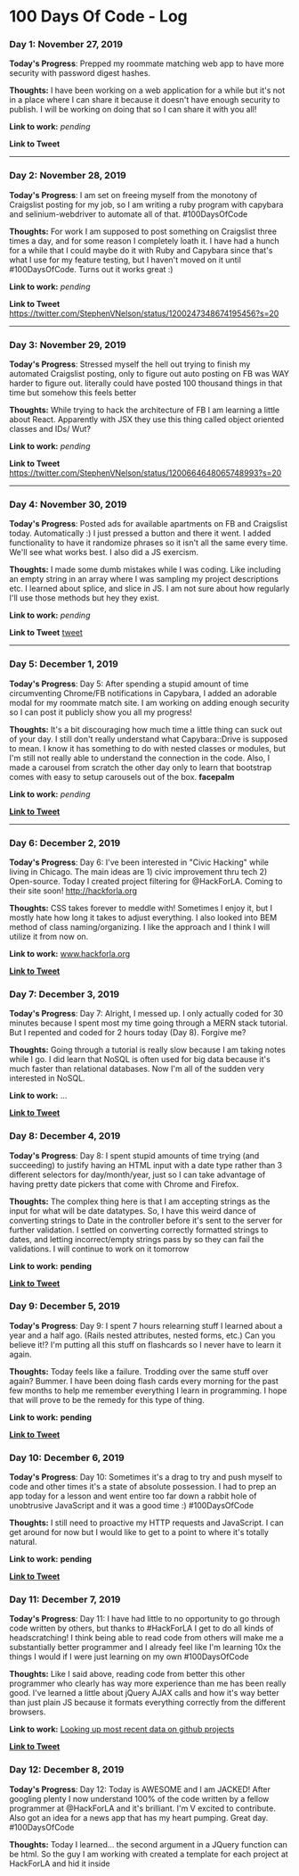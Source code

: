 # 100 Days Of Code - Log

### Day 1: November 27, 2019

**Today's Progress**: Prepped my roommate matching web app to have more security with password digest hashes.

**Thoughts:** I have been working on a web application for a while but it's not in a place where I can share it because it doesn't have enough security to publish. I will be working on doing that so I can share it with you all!

**Link to work:** _pending_

**Link to Tweet**

---

### Day 2: November 28, 2019

**Today's Progress**: I am set on freeing myself from the monotony of Craigslist posting for my job, so I am writing a ruby program with capybara and selinium-webdriver to automate all of that. #100DaysOfCode

**Thoughts:** For work I am supposed to post something on Craigslist three times a day, and for some reason I completely loath it. I have had a hunch for a while that I could maybe do it with Ruby and Capybara since that's what I use for my feature testing, but I haven't moved on it until #100DaysOfCode. Turns out it works great :)

**Link to work:** _pending_

**Link to Tweet** https://twitter.com/StephenVNelson/status/1200247348674195456?s=20

---

### Day 3: November 29, 2019

**Today's Progress**: Stressed myself the hell out trying to finish my automated Craigslist posting, only to figure out auto posting on FB was WAY harder to figure out. literally could have posted 100 thousand things in that time but somehow this feels better

**Thoughts:** While trying to hack the architecture of FB I am learning a little about React. Apparently with JSX they use this thing called object oriented classes and IDs/ Wut?

**Link to work:** _pending_

**Link to Tweet** https://twitter.com/StephenVNelson/status/1200664648065748993?s=20

---

### Day 4: November 30, 2019

**Today's Progress**: Posted ads for available apartments on FB and Craigslist today. Automatically :) I just pressed a button and there it went. I added functionality to have it randomize phrases so it isn't all the same every time. We'll see what works best. I also did a JS exercism.

**Thoughts:** I made some dumb mistakes while I was coding. Like including an empty string in an array where I was sampling my project descriptions etc. I learned about splice, and slice in JS. I am not sure about how regularly I'll use those methods but hey they exist.

**Link to work:** _pending_

**Link to Tweet** [tweet](https://twitter.com/StephenVNelson/status/1200976915416305664?s=20)

---

### Day 5: December 1, 2019

**Today's Progress**: Day 5: After spending a stupid amount of time circumventing Chrome/FB notifications in Capybara, I added an adorable modal for my roommate match site. I am working on adding enough security so I can post it publicly show you all my progress!

**Thoughts:** It's a bit discouraging how much time a little thing can suck out of your day. I still don't really understand what Capybara::Drive is supposed to mean. I know it has something to do with nested classes or modules, but I'm still not really able to understand the connection in the code. Also, I made a carousel from scratch the other day only to learn that bootstrap comes with easy to setup carousels out of the box. **facepalm**

**Link to work:** _pending_

**[Link to Tweet](https://twitter.com/StephenVNelson/status/1201351094053437440?s=20)**

---

### Day 6: December 2, 2019

**Today's Progress**: Day 6: I've been interested in "Civic Hacking" while living in Chicago. The main ideas are 1) civic improvement thru tech 2) Open-source. Today I created project filtering for @HackForLA. Coming to their site soon! http://hackforla.org

**Thoughts:** CSS takes forever to meddle with! Sometimes I enjoy it, but I mostly hate how long it takes to adjust everything. I also looked into BEM method of class naming/organizing. I like the approach and I think I will utilize it from now on.  

**Link to work:** www.hackforla.org

**[Link to Tweet](https://twitter.com/StephenVNelson/status/1201686447847137280?s=20)**

### Day 7: December 3, 2019

**Today's Progress**: Day 7: Alright, I messed up. I only actually coded for 30 minutes because I spent most my time going through a MERN stack tutorial. But I repented and coded for 2 hours today (Day 8). Forgive me?

**Thoughts:** Going through a tutorial is really slow because I am taking notes while I go. I did learn that NoSQL is often used for big data because it's much faster than relational databases. Now I'm all of the sudden very interested in NoSQL.

**Link to work:** ...

**[Link to Tweet](https://twitter.com/StephenVNelson/status/1202462688837681152?s=20)**

### Day 8: December 4, 2019

**Today's Progress**: Day 8: I spent stupid amounts of time trying (and succeeding) to justify having an HTML input with a date type rather than 3 different selectors for day/month/year, just so I can take advantage of having pretty date pickers that come with Chrome and Firefox.

**Thoughts:** The complex thing here is that I am accepting strings as the input for what will be date datatypes. So, I have this weird dance of converting strings to Date in the controller before it's sent to the server for further validation. I settled on converting correctly formatted strings to dates, and letting incorrect/empty strings pass by so they can fail the validations. I will continue to work on it tomorrow

**Link to work:** __pending__

**[Link to Tweet](https://twitter.com/StephenVNelson/status/1202464303200100352?s=20)**

### Day 9: December 5, 2019

**Today's Progress**: Day 9: I spent 7 hours relearning stuff I learned about a year and a half ago. (Rails nested attributes, nested forms, etc.) Can you believe it!? I'm putting all this stuff on flashcards so I never have to learn it again.

**Thoughts:** Today feels like a failure. Trodding over the same stuff over again? Bummer. I have been doing flash cards every morning for the past few months to help me remember everything I learn in programming. I hope that will prove to be the remedy for this type of thing.

**Link to work:** __pending__

**[Link to Tweet](https://twitter.com/StephenVNelson/status/1202780466379513856?s=20)**

### Day 10: December 6, 2019

**Today's Progress**: Day 10: Sometimes it's a drag to try and push myself to code and other times it's a state of absolute possession. I had to prep an app today for a lesson and went entire too far down a rabbit hole of unobtrusive JavaScript and it was a good time :) #100DaysOfCode

**Thoughts:** I still need to proactive my HTTP requests and JavaScript. I can get around for now but I would like to get to a point to where it's totally natural.

**Link to work:** __pending__

**[Link to Tweet](https://twitter.com/StephenVNelson/status/1202780466379513856?s=20)**

### Day 11: December 7, 2019

**Today's Progress**: Day 11: I have had little to no opportunity to go through code written by others, but thanks to #HackForLA I get to do all kinds of headscratching! I think being able to read code from others will make me a substantially better programmer and I already feel like I'm learning 10x the things I would if I were just learning on my own #100DaysOfCode

**Thoughts:** Like I said above, reading code from better this other programmer who clearly has way more experience than me has been really good. I've learned a little about jQuery AJAX calls and how it's way better than just plain JS because it formats everything correctly from the different browsers.

**Link to work:** [Looking up most recent data on github projects](https://github.com/hackforla/github-api-test)

**[Link to Tweet](https://twitter.com/StephenVNelson/status/1203571280139735040?s=20)**

### Day 12: December 8, 2019

**Today's Progress**: Day 12: Today is AWESOME and I am JACKED! After googling plenty I now understand 100% of the code written by a fellow programmer at @HackForLA and it's brilliant. I'm V excited to contribute. Also got an idea for a news app that has my heart pumping. Great day. #100DaysOfCode

**Thoughts:** Today I learned... the second argument in a JQuery function can be html. So the guy I am working with created a template for each project at HackForLA and hid it inside <script> tags and saved that html in a JQuery object and stored it in a variable. He then used that variable as his second argument for a call into a JQuery function then proceeded to change all of the values based on the data!

**Link to work:** [Looking up most recent data on github projects](https://github.com/hackforla/github-api-test)

**[Link to Tweet](https://twitter.com/StephenVNelson/status/1203571280139735040?s=20)**

### Day 14: December 9, 2019

**Today's Progress**: Day 14 & 15 & 16: Three days of researching ways to save a JSON file from a github API request to give our Jekyll site "dynamic-ness". I think we've decided on Github actions but it's hella confusing to me. If anybody would like to assists, I wouldn't mind. #100DaysOfCode

**Thoughts:**

**Link to work:** [Looking up most recent data on github projects](https://github.com/hackforla/github-api-test)

**[Link to Tweet](https://twitter.com/StephenVNelson/status/1205066500563824640?s=20)**

### Day 15: December 10, 2019

**Today's Progress**: Day 14 & 15 & 16: Three days of researching ways to save a JSON file from a github API request to give our Jekyll site "dynamic-ness". I think we've decided on Github actions but it's hella confusing to me. If anybody would like to assists, I wouldn't mind. #100DaysOfCode

**Thoughts:**

**Link to work:** [Looking up most recent data on github projects](https://github.com/hackforla/github-api-test)

**[Link to Tweet](https://twitter.com/StephenVNelson/status/1205066500563824640?s=20)**

### Day 16: December 11, 2019

**Today's Progress**: Day 14 & 15 & 16: Three days of researching ways to save a JSON file from a github API request to give our Jekyll site "dynamic-ness". I think we've decided on Github actions but it's hella confusing to me. If anybody would like to assists, I wouldn't mind. #100DaysOfCode

**Thoughts:**

**Link to work:** [Looking up most recent data on github projects](https://github.com/hackforla/github-api-test)

**[Link to Tweet](https://twitter.com/StephenVNelson/status/1205066500563824640?s=20)**

### Day 17: December 12, 2019

**Today's Progress**: Day 17: The problem solving continues. With some help from @sam I was able to make my first successful Github action! Now I just need to figure out 1) how to save the data as a JSON file and do it all through docker. Progress is slow but inevitable. #100DaysOfCode

**Thoughts:**

**Link to work:** [Looking up most recent data on github projects](https://github.com/hackforla/github-api-test)

**[Link to Tweet](https://twitter.com/StephenVNelson/status/1205350464620875776?s=20)**

### Day 18, 19, 20, 21: December 13, 14, 15, 16, 2019

**Today's Progress**: Day 18 & 19 & 20 & 21: Yikes. I have been coding but in misery. Most of my time was spent refactoring my auto-craigslist-poster and do I feel proud? No, just bewildered that it took me so long. #100DaysOfCode

**Thoughts:** I am just totally spent. I don't feel good at all. I became obsessed with refactoring in the cleanest way possible and it turns out I just wasted a bunch of time because I would start to code in ways that aren't logical/possible so I would have to turn back around and start over again. I think this happened because I wasn't doing TDD. wow. crazy.

**Link to work:** https://github.com/StephenVNelson/Auto-Ad-Post

**[Link to Tweet](https://twitter.com/StephenVNelson/status/1206729246195929088?s=20)**

### Day 22: December 17, 2019

**Today's Progress**: Day 22: Spent my hour adjusting some CSS to fit in a different part of a web page. There are few things as daunting as being handed a massive CSS file and just getting to know the styling one line at a time. #100DaysOfCode

**Thoughts:** Something I didn't think about but definitely need to implement is going through and deleting classes in the chrome browser so i can see how everything changes.

**Link to work:** [Hack for LA Website](https://github.com/hackforla/website)

**[Link to Tweet](https://twitter.com/StephenVNelson/status/1206729246195929088?s=20)**

### Day 23: December 18, 2019

**Today's Progress**: Day 23: I gained a stronger testimony about the importance of naming variables in a descriptive way. I got some code from online as a boilerplate and I had to rewrite everything because it was all named a, b, c, d... It's just too many variables! #100DaysOfCode

**Thoughts:**

**Link to work:** [Hack for LA Website](https://github.com/hackforla/website)

**[Link to Tweet](https://twitter.com/StephenVNelson/status/1207849653485498369?s=20)**

### Day 24: December 19, 2019

**Today's Progress**: Day 24: The amount of effort it takes to change the styling of a select button is straight up comical. I've taken my project to what I deem, the functional eyesore stage. Now accepting all submissions of wisdom on how to improve the aesthetic. #100DaysOfCode

**Thoughts:** I can't beleive it's day 24. I feel like I have not at all progressed where I want to. I want to have more goal oriented coding time rather than just doing things that feel obligatory.

**Link to work:** [Hack for LA Website](https://github.com/hackforla/website)

**[Link to Tweet](https://twitter.com/StephenVNelson/status/1207849217995132929?s=20)**

### Day 25: December 20, 2019

**Today's Progress**: Day 25: Why has nobody told me about electron before!? Back when ruby was the only thing I knew I looked all over for a way to create a GUI with ruby code and I always came up with nothing. This makes me excited because there are plenty of personal apps that I would like to have for myself without having to deal with a browser #100DaysOfCode

**Thoughts:** It seems that it is very hard to get the time in that I want for coding. I keep on getting interrupted by so many things, and even then I feel like I am not progressing as fast as I would like.

**[Link to Tweet](https://twitter.com/StephenVNelson/status/1208939430167232512?s=20)***

### Day 26: December 21, 2019

**Today's Progress**: Day 26: Second day of learning electron because I finally finished the tutorial videos I was following, only to learn a bit of it was outdated. Was it worth it? Can you work it? Put your thing down, flip it and reverse it? #100DaysOfCode

**[Link to Tweet](https://twitter.com/StephenVNelson/status/1208939590880415744?s=20)**

### Day 27: December 22, 2019

**Today's Progress**: Day 27: I want to show my progress in things. I feel like I must be afraid to actually produce and publish code, but if I don't actually write code then I think this #100daysofCode thing isn't going to help me that much. I'll post my code tomorrow.

**[Link to Tweet](https://twitter.com/StephenVNelson/status/1208939673134845953?s=20)**

